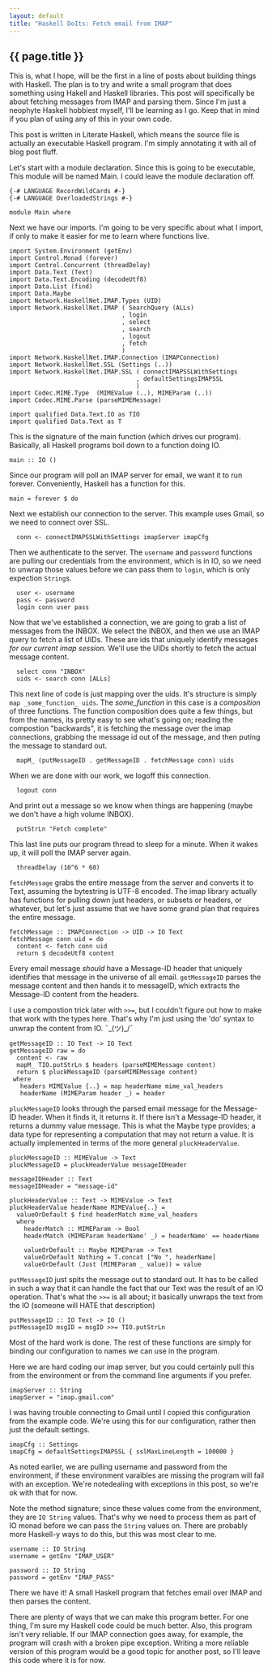 ```yaml
---
layout: default
title: "Haskell DoIts: Fetch email from IMAP"
---
```


{{ page.title }}
----------------

This is, what I hope, will be the first in a line of posts about
building things with Haskell. The plan is to try and write a small
program that does something using Hakell and Haskell libraries. This
post will specifically be about fetching messages from IMAP and parsing
them. Since I'm just a neophyte Haskell hobbiest myself, I'll be
learning as I go. Keep that in mind if you plan of using any of this in
your own code.

This post is written in Literate Haskell, which means the source file is
actually an executable Haskell program. I'm simply annotating it with
all of blog post fluff.

Let's start with a module declaration. Since this is going to be
executable, This module will be named Main. I could leave the module
declaration off.

``` {.sourceCode .literate .haskell}
{-# LANGUAGE RecordWildCards #-}
{-# LANGUAGE OverloadedStrings #-}
```

``` {.sourceCode .literate .haskell}
module Main where
```

Next we have our imports. I'm going to be very specific about what I
import, if only to make it easier for me to learn where functions live.

``` {.sourceCode .literate .haskell}
import System.Environment (getEnv)
import Control.Monad (forever)
import Control.Concurrent (threadDelay)
import Data.Text (Text)
import Data.Text.Encoding (decodeUtf8)
import Data.List (find)
import Data.Maybe
import Network.HaskellNet.IMAP.Types (UID)
import Network.HaskellNet.IMAP ( SearchQuery (ALLs)
                               , login
                               , select
                               , search
                               , logout
                               , fetch
                               )
import Network.HaskellNet.IMAP.Connection (IMAPConnection)
import Network.HaskellNet.SSL (Settings (..))
import Network.HaskellNet.IMAP.SSL ( connectIMAPSSLWithSettings
                                   , defaultSettingsIMAPSSL
                                   )
import Codec.MIME.Type  (MIMEValue (..), MIMEParam (..))
import Codec.MIME.Parse (parseMIMEMessage)

import qualified Data.Text.IO as TIO
import qualified Data.Text as T
```

This is the signature of the main function (which drives our program).
Basically, all Haskell programs boil down to a function doing IO.

``` {.sourceCode .literate .haskell}
main :: IO ()
```

Since our program will poll an IMAP server for email, we want it to run
forever. Conveniently, Haskell has a function for this.

``` {.sourceCode .literate .haskell}
main = forever $ do
```

Next we establish our connection to the server. This example uses Gmail,
so we need to connect over SSL.

``` {.sourceCode .literate .haskell}
  conn <- connectIMAPSSLWithSettings imapServer imapCfg
```

Then we authenticate to the server. The `username` and `password`
functions are pulling our credentials from the environment, which is in
IO, so we need to unwrap those values before we can pass them to
`login`, which is only expection `String`s.

``` {.sourceCode .literate .haskell}
  user <- username
  pass <- password
  login conn user pass
```

Now that we've established a connection, we are going to grab a list of
messages from the INBOX. We select the INBOX, and then we use an IMAP
query to fetch a list of UIDs. These are ids that uniquely identify
messages *for our current imap session*. We'll use the UIDs shortly to
fetch the actual message content.

``` {.sourceCode .literate .haskell}
  select conn "INBOX"
  uids <- search conn [ALLs]
```

This next line of code is just mapping over the uids. It's structure is
simply `map _some_function_ uids`. The *some\_function* in this case is
a *composition* of three functions. The function composition does quite
a few things, but from the names, its pretty easy to see what's going
on; reading the compostion "backwards", it is fetching the message over
the imap connections, grabbing the message id out of the message, and
then puting the message to standard out.

``` {.sourceCode .literate .haskell}
  mapM_ (putMessageID . getMessageID . fetchMessage conn) uids
```

When we are done with our work, we logoff this connection.

``` {.sourceCode .literate .haskell}
  logout conn
```

And print out a message so we know when things are happening (maybe we
don't have a high volume INBOX).

``` {.sourceCode .literate .haskell}
  putStrLn "Fetch complete"
```

This last line puts our program thread to sleep for a minute. When it
wakes up, it will poll the IMAP server again.

``` {.sourceCode .literate .haskell}
  threadDelay (10^6 * 60)
```

`fetchMessage` grabs the entire message from the server and converts it
to Text, assuming the bytestring is UTF-8 encoded. The imap library
actually has functions for pulling down just headers, or subsets or
headers, or whatever, but let's just assume that we have some grand plan
that requires the entire message.

``` {.sourceCode .literate .haskell}
fetchMessage :: IMAPConnection -> UID -> IO Text
fetchMessage conn uid = do
  content <- fetch conn uid
  return $ decodeUtf8 content
```

Every email message *should* have a Message-ID header that uniquely
identifies that message in the universe of all email. `getMessageID`
parses the message content and then hands it to messageID, which
extracts the Message-ID content from the headers.

I use a compostion trick later with `>>=`, but I couldn't figure out how
to make that work with the types here. That's why I'm just using the
'do' syntax to unwrap the content from IO. ¯\_(ツ)\_/¯

``` {.sourceCode .literate .haskell}
getMessageID :: IO Text -> IO Text
getMessageID raw = do
  content <- raw
  mapM_ TIO.putStrLn $ headers (parseMIMEMessage content)
  return $ pluckMessageID (parseMIMEMessage content)
 where
   headers MIMEValue {..} = map headerName mime_val_headers
   headerName (MIMEParam header _) = header
```

`pluckMessageID` looks through the parsed email message for the
Message-ID header. When it finds it, it returns it. If there isn't a
Message-ID header, it returns a dummy value message. This is what the
Maybe type provides; a data type for representing a computation that may
not return a value. It is actually implemented in terms of the more
general `pluckHeaderValue`.

``` {.sourceCode .literate .haskell}
pluckMessageID :: MIMEValue -> Text
pluckMessageID = pluckHeaderValue messageIDHeader

messageIDHeader :: Text
messageIDHeader = "message-id"

pluckHeaderValue :: Text -> MIMEValue -> Text
pluckHeaderValue headerName MIMEValue{..} =
  valueOrDefault $ find headerMatch mime_val_headers
  where
    headerMatch :: MIMEParam -> Bool
    headerMatch (MIMEParam headerName' _) = headerName' == headerName

    valueOrDefault :: Maybe MIMEParam -> Text
    valueOrDefault Nothing = T.concat ["No ", headerName]
    valueOrDefault (Just (MIMEParam _ value)) = value
```

`putMessageID` just spits the message out to standard out. It has to be
called in such a way that it can handle the fact that our Text was the
result of an IO operation. That's what the `>>=` is all about; it
basically unwraps the text from the IO (someone will HATE that
description)

``` {.sourceCode .literate .haskell}
putMessageID :: IO Text -> IO ()
putMessageID msgID = msgID >>= TIO.putStrLn
```

Most of the hard work is done. The rest of these functions are simply
for binding our configuration to names we can use in the program.

Here we are hard coding our imap server, but you could certainly pull
this from the environment or from the command line arguments if you
prefer.

``` {.sourceCode .literate .haskell}
imapServer :: String
imapServer = "imap.gmail.com"
```

I was having trouble connecting to Gmail until I copied this
configuration from the example code. We're using this for our
configuration, rather then just the default settings.

``` {.sourceCode .literate .haskell}
imapCfg :: Settings
imapCfg = defaultSettingsIMAPSSL { sslMaxLineLength = 100000 }
```

As noted earlier, we are pulling username and password from the
environment, if these environment varaibles are missing the program will
fail with an exception. We're notedealing with exceptions in this post,
so we're ok with that for now.

Note the method signature; since these values come from the environment,
they are `IO String` values. That's why we need to process them as part
of IO monad before we can pass the `String` values on. There are
probably more Haskell-y ways to do this, but this was most clear to me.

``` {.sourceCode .literate .haskell}
username :: IO String
username = getEnv "IMAP_USER"

password :: IO String
password = getEnv "IMAP_PASS"
```

There we have it! A small Haskell program that fetches email over IMAP
and then parses the content.

There are plenty of ways that we can make this program better. For one
thing, I'm sure my Haskell code could be much better. Also, this program
isn't very reliable. If our IMAP connection goes away, for example, the
program will crash with a broken pipe exception. Writing a more reliable
version of this program would be a good topic for another post, so I'll
leave this code where it is for now.
